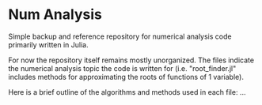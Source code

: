 # Num Analysis
Simple backup and reference repository for numerical analysis code primarily written in Julia.

For now the repository itself remains mostly unorganized. The files indicate the numerical analysis topic the
code is written for (i.e. "root_finder.jl" includes methods for approximating the roots of functions of 1 variable).

Here is a brief outline of the algorithms and methods used in each file:
...
